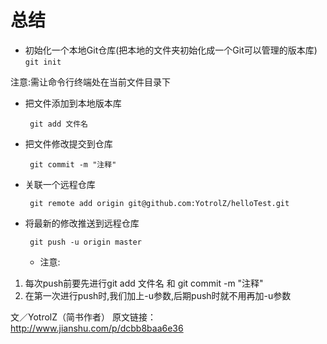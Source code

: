 # 总结
- 初始化一个本地Git仓库(把本地的文件夹初始化成一个Git可以管理的版本库)
    ` git init `  

注意:需让命令行终端处在当前文件目录下

- 把文件添加到本地版本库

    ` git add 文件名` 

- 把文件修改提交到仓库

    ` git commit -m "注释"`  

- 关联一个远程仓库

    ` git remote add origin git@github.com:YotrolZ/helloTest.git`  

- 将最新的修改推送到远程仓库

    ` git push -u origin master` 

	- 注意:
1. 每次push前要先进行git add 文件名 和  git commit -m "注释"
2. 在第一次进行push时,我们加上-u参数,后期push时就不用再加-u参数

文／YotrolZ（简书作者）
原文链接：http://www.jianshu.com/p/dcbb8baa6e36
